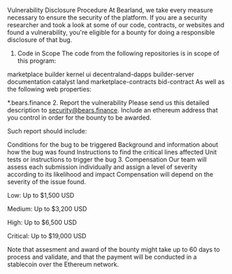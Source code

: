 Vulnerability Disclosure Procedure
At Bearland, we take every measure necessary to ensure the security of the platform. If you are a security researcher and took a look at some of our code, contracts, or websites and found a vulnerability, you're eligible for a bounty for doing a responsible disclosure of that bug.

1. Code in Scope
The code from the following repositories is in scope of this program:

marketplace
builder
kernel
ui
decentraland-dapps
builder-server
documentation
catalyst
land
marketplace-contracts
bid-contract
As well as the following web properties:

*.bears.finance
2. Report the vulnerability
Please send us this detailed description to security@bears.finance. Include an ethereum address that you control in order for the bounty to be awarded.

Such report should include:

Conditions for the bug to be triggered
Background and information about how the bug was found
Instructions to find the critical lines affected
Unit tests or instructions to trigger the bug
3. Compensation
Our team will assess each submission individually and assign a level of severity according to its likelihood and impact Compensation will depend on the severity of the issue found.

Low: Up to $1,500 USD

Medium: Up to $3,200 USD

High: Up to $6,500 USD

Critical: Up to $19,000 USD

Note that assesment and award of the bounty might take up to 60 days to process and validate, and that the payment will be conducted in a stablecoin over the Ethereum network.
